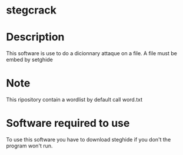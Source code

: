 # stegcrack

# Description

 This software is use to do a dicionnary attaque on a file. A file must be embed by setghide 
 
# Note

This ripository contain a wordlist by default call word.txt

# Software required to use

To use this software you have to download steghide if you don't the program won't run. 
